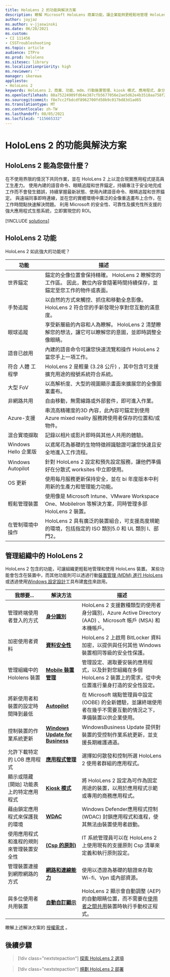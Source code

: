 ```yaml
---
title: HoloLens 2 的功能與解決方案
description: 瞭解 Microsoft HoloLens 商業功能，讓企業能夠更輕鬆地管理 HoloLens 裝置。
author: joyjaz
ms.author: v-jjaswinski
ms.date: 06/28/2021
ms.custom:
- CI 111456
- CSSTroubleshooting
ms.topic: article
audience: ITPro
ms.prod: hololens
ms.sitesec: library
ms.localizationpriority: high
ms.reviewer: ''
manager: skerewa
appliesto:
- HoloLens 2
keywords: HoloLens 2、商業、功能、mdm、行動裝置管理、kiosk 模式、應用程式、身分識別、Bitlocker、鳶尾花、Windows Hello、Azure 支援、Autopilot、混合現實、WDAC
ms.openlocfilehash: 88a75224909fd64e387cfb5677056e2ae5d62e4b3518aa758f22ec66a86a8355
ms.sourcegitcommit: f8e7cc2fbdcdf8962700fd50b9c017bd83d1ad65
ms.translationtype: MT
ms.contentlocale: zh-TW
ms.lasthandoff: 08/05/2021
ms.locfileid: "115665332"
---
```

# <a name="hololens-2-capabilities-and-solutions"></a>HoloLens 2 的功能與解決方案

## <a name="what-can-hololens-2-do-for-you"></a>HoloLens 2 能為您做什麼？

在不使用界限的情況下共同作業，並在 HoloLens 2 上以混合現實應用程式提高員工生產力。 使用內建的語音命令、眼睛追蹤和世界錨定，持續專注于安全地完成工作而不會發生錯誤，持續掌握最新狀態、使用內建語音命令、眼睛追蹤和世界錨定。 與遠端同事即時連線，並在您的實體環境中廣泛的全像重迭畫布上合作，在工作時間點快速解決問題。 利用 Microsoft 的安全性、可靠性及擴充性所支援的強大應用程式生態系統，立即實現您的 ROI。  

[!INCLUDE [solutions](includes/hlsolutions.md)]

## <a name="hololens-2-capabilities"></a>HoloLens 2 功能

HoloLens 2 如此強大的功能呢？

| 功能 | 描述 |
|---------|-------------|
| 世界錨定 | 錨定的全像位置會保持精確。 HoloLens 2 瞭解您的工作區。 因此，數位內容會隨著時間持續保存，並錨定至您工作的物件或表面。 |
| 手勢追蹤 | 以自然的方式來觸控、抓住和移動全息影像。 HoloLens 2 符合您的手新發現分享對您互動的滿意度。 |
| 眼球追蹤 | 享受新層級的內容和人為瞭解。 HoloLens 2 清楚瞭解您的想法，讓它可以瞭解您的意圖，並即時調整全像眼睛。 |
| 語音已啟用 | 內建的語音命令可讓您快速流覽和操作 HoloLens 2 當您手上一項工作。 |
| 符合 人體 工程學 | HoloLens 2 是輕量 (3.28 公斤) ，其中包含可支援擴充用途的撥號系統符合系統。 |
| 大型 FoV | 以高解析度、大型的視圖顯示畫面來擴展您的全像圖案畫布。 |
| 非網路共用 | 自由移動，無需線路或外部套件，即可進入作業。 |
| Azure-支援 | 串流高精確度的3D 內容，此內容可錨定到使用 Azure mixed reality 服務跨使用者保存的位置和/或物件。
| 混合實境擷取 | 記錄以相片或影片即時與其他人共用的體驗。 |
| Windows Hello 企業版 | 以鳶尾花為基礎的生物特徵辨識驗證可讓您快速且安全地進入工作流程。 |
| Windows Autopilot | 針對 HoloLens 2 設定和預先設定服務，讓他們準備好在分散式 worksites 中立即使用。 |
| OS 更新 | 使用每月服務更新保持安全，並在 bi 年度版本中利用新的生產力和管理能力功能。 |
| 輕鬆管理裝置 | 使用像是 Microsoft Intune、VMware Workspace One、MobileIron 等解決方案，同時管理多部 HoloLens 2 裝置。 |
| 在管制環境中操作 | HoloLens 2 具有廣泛的裝置組合，可支援高度規範的環境，包括指定的 ISO 類別5.0 和 UL 類別 I、部門2。 |


## <a name="managing-hololens-2-in-your-organization"></a>管理組織中的 HoloLens 2
HoloLens 2 包含的功能，可讓組織更輕鬆地管理和使用 HoloLens 裝置。 某些功能會包含在裝置中，而其他功能則可以透過行動[裝置管理 (MDM) 進行 HoloLens](hololens-mdm-configure.md)或透過使用[Windows 設定設計](app-deploy-provisioning-package.md#setup)工具布建[套件](hololens-provisioning.md)來啟用。

| 我想要... | 解決方法 | 描述 |  
|---------| ------------|------------|
管理終端使用者登入的方式 | [**身分識別**](hololens-identity.md) | HoloLens 2 支援數種類型的使用者身分識別，Azure Active Directory (AAD) 、Microsoft 帳戶 (MSA) 和本機帳戶。  |
| 加密使用者資料 | [**資料安全性**](security-encryption-data-protection.md) | HoloLens 2 上啟用 BitLocker 資料加密，以提供與任何其他 Windows 裝置相同等級的安全性保護。 | 
管理組織中的 Hololens 裝置 | [**Mobile 裝置管理**](hololens-mdm-configure.md) | 管理設定、選取要安裝的應用程式，以及針對您組織在多個 HoloLens 2 裝置上的需求，從中央位置進行量身打造的安全性設定。 | 
|將新使用者和裝置的設定時間降到最低 | [**Autopilot**](hololens2-autopilot.md) | 在 Microsoft 端點管理員中設定 (OOBE) 的全新體驗，並讓終端使用者在幾乎不需要互動的情況之下，準備裝置以供企業使用。 |  
| 控制裝置的作業系統更新 | [**Windows Update for Business**](hololens-updates.md#managing-updates-by-using-windows-update-for-business) | WindowsBusiness Update 提供對裝置的受控制作業系統更新，並支援長期維護通道。 |  
| 允許下載特定的 LOB 應用程式 |[**應用程式管理**](app-deploy-overview.md) | 選擇如何散發和控制所選 HoloLens 2 使用者群組的應用程式。 | 
| 顯示或隱藏 [開始] 功能表上的特定應用程式 |[**Kiosk 模式**](hololens-kiosk.md) | 將 HoloLens 2 設定為可作為固定用途的裝置，以用於應用程式示範或專用的商務應用程式。 
| 藉由鎖定應用程式來保護我的環境 | [**WDAC**](windows-defender-application-control-wdac.md) | Windows Defender應用程式控制 (WDAC) 封鎖應用程式和進程，使其無法由裝置使用者啟動。
| 使用應用程式和進程的規則來管理裝置安全性 | [**(Csp 的原則)**](hololens-csp-policy-overview.md) | IT 系統管理員可以在 HoloLens 2 上使用現有的支援原則 Csp 清單來定義和執行原則設定。 |  
| 管理裝置連接到網際網路的方式 | [**網路和連線能力**](hololens-certificates-network.md) | 使用以憑證為基礎的驗證來存取 Wi-fi、Vpn 或內部資源。 | 
| 與多位使用者共用裝置 | [**自動自訂顯示**](hololens-calibration.md#auto-eye-position-support) | HoloLens 2 顯示會自動調整 (AEP) 的自動眼睛位置，而不需要在[使用者之間共用](hololens-multiple-users.md)裝置時執行手動校正程式。 |

瞭解上述解決方案的 [授權需求](hololens-licenses-requirements.md) 。

## <a name="next-steps"></a>後續步驟
> [!div class="nextstepaction"]
> [探索 HoloLens 2 選項](hololens2-options.md)

> [!div class="nextstepaction"]
>[規劃 HoloLens 2 部署](hololens-requirements.md) 
